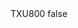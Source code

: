 <?xml version="1.0" encoding="UTF-8"?>
<CustomMetadata xmlns="http://soap.sforce.com/2006/04/metadata">
    <label>TXU800</label>
    <protected>false</protected>
</CustomMetadata>

